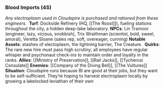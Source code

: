 ---
---

### Blood Imports (4S)
*Any electroplasm used in Cloudspire is purchased and rationed from these engineers.* 
**Turf**: Dockside Refinery (HQ, [[The Roost]]), fueling stations throughout the city, a hidden deep-lake laboratory.
**NPCs**: Lin Tramoor (engineer, lazy, vicious, snobbish), Trix Wraithman (scientist, bold, sweel, amoral), Veretta Sloane (sales rep, soft, overeager, cunning)
**Notable Assets**: stashes of electoplasm, the lightning barrier, The Creature. 
**Quirks**: The rare new hire must pass high scrutiny; all employees have regular whisper and psychonaut check-ins to maintain order and loyalty in the ranks.
**Allies**: [[Ministry of Preservation]], [[Rail Jacks]], [[Tycherosi Consulate]]
**Enemies**: [[Company of the Diving Bell]], [[The Vultures]]
**Situation**: Cloudspire runs because BI are good at their jobs, but they want to be self-sufficient. They’re hoping to harvest electroplasm locally by growing a lakelocked leviathan of their own